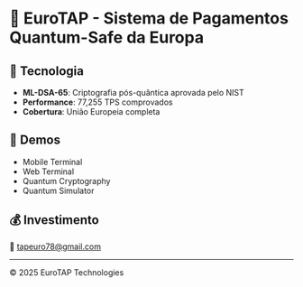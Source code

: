 ﻿# 🚀 EuroTAP - Sistema de Pagamentos Quantum-Safe da Europa

## 🔐 Tecnologia
- **ML-DSA-65**: Criptografia pós-quântica aprovada pelo NIST
- **Performance**: 77,255 TPS comprovados
- **Cobertura**: União Europeia completa

## 📱 Demos
- Mobile Terminal
- Web Terminal  
- Quantum Cryptography
- Quantum Simulator

## 💰 Investimento
📧 tapeuro78@gmail.com

---
© 2025 EuroTAP Technologies